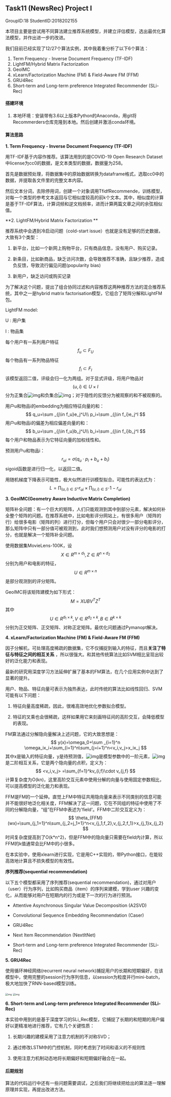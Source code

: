 ## Task11 (NewsRec) Project I

GroupID:18   StudentID:2018202155

本项目主要是尝试用不同算法建立推荐系统模型，并建立评估模型，选出最优化算法模型，并作出进一步的改进。

我们目前已经实现了12/27个算法实例，其中我着重分析了以下6个算法：

1. Term Frequency - Inverse Document Frequency (TF-IDF)
2. LightFM/Hybrid Matrix Factorization
3. GeoIMC
4. xLearn/Factorization Machine (FM) & Field-Aware FM (FFM)
5. GRU4Rec
6. Short-term and Long-term preference Integrated Recommender (SLi-Rec)

 

#### 搭建环境

1. 本地环境：安装带有3.6以上版本Python的Anaconda，用git将Recommerders仓库克隆到本地。然后创建并激活conda环境。

  

#### 算法思路

**1. Term Frequency - Inverse Document Frequency (TF-IDF)**

用TF-IDF基于内容作推荐。该算法用到的是COVID-19 Open Research Dataset中license为cc0的数据，是文本类型的数据，数据量为258。

首先是数据预处理，将数据集中的原始数据转换为dataframe格式，选取cc0中的数据，并提取各文件里的完整文本内容。

然后文本分词，去除停用词，创建一个对象调用TfidfRecommende，训练模型，对每一个类型的参考文本返回与它相似度较高的前k个文本。其中，相似度的计算是基于TF-IDF算法，计算词频和逆文档频率，进而计算两篇文章之间的余弦相似值。

 

**2. LightFM/Hybrid Matrix Factorization  **

推荐系统中会遇到冷启动问题（cold-start issue）也就是没有足够的历史数据，大致有3个类型：

1. 新平台，比如一个新网上购物平台，只有商品信息，没有用户、购买记录。

2. 新条目，比如新商品，缺乏访问次数，会导致推荐不准确，且缺少推荐，造成负反馈，导致流行偏见问题(popularity bias)

3. 新用户，缺乏访问或购买记录

为了解决这个问题，提出了组合协同过滤和内容推荐这两种推荐方法的混合推荐系统，其中之一是hybrid matrix factorisation模型，它组合了矩阵分解和LightFM包。

 

LightFM model:

U : 用户集

I : 物品集

每个用户有一系列用户特征
$$
f_u\subset F_U
$$
每个物品有一系列物品特征
$$
f_i\subset F_I
$$
该模型返回二值，评级会归一化为两组。对于显式评级，将用户物品对
$$
(u,i)\in U \times I
$$
分为正集合![img](file:////private/var/folders/d0/rhx4r2096y3744tt7dwn9njh0000gn/T/com.kingsoft.wpsoffice.mac/wps-danyuwang/ksohtml/wps1wo5we.jpg)和负集合![img](file:////private/var/folders/d0/rhx4r2096y3744tt7dwn9njh0000gn/T/com.kingsoft.wpsoffice.mac/wps-danyuwang/ksohtml/wpsv9xxKL.jpg)；对于隐性的反馈分为被观察的和不被观察的。

用户u和物品i的embedding为相应特征向量的和：
$$
q_u=\sum _{j\in f_u}e_j^U\\
p_i=\sum _{j\in f_i}e_j^I
$$
用户u和物品i的偏差为相应偏差向量的和：
$$
b_u=\sum _{j\in f_u}b_j^U\\
b_i=\sum _{j\in f_i}b_j^I
$$
 每个用户和物品表示为它特征向量的加权线性和。

预测用户u和物品i：
$$
r_{ui}=\sigma (q_u\cdot p_i+b_u+b_i)
$$
sigoid函数是进行归一化，以返回二值。

用随机梯度下降表示可能性，极大似然进行训模型拟合。可能性的表达式为：
$$
L=\prod _{(u,i)\in S^+}r_{ui}\times \prod_{(u,i)\in S^-}1-r_{ui}
$$


**3.  GeoIMC(Geometry Aware Inductive Matrix Completion)**

矩阵补全问题：有一个巨大的矩阵，人们只能观测到其中到部分元素，解决如何补全整个矩阵的问题。在推荐系统中，比如电影评分网站上，有很多用户（矩阵的行）给很多电影（矩阵的列）进行打分，但每个用户只会对很少一部分电影评分，那么矩阵中只有一部分值可被观测到，此时我们想预测用户对没有评分的电影的打分，也就是解决一个矩阵补全问题。

使用数据集MovieLens-100K，设
$$
X\in R^{m\times d_1} , Z\in R^{n\times d_2}
$$
分别为用户和电影的特征，
$$
U\in R^{m\times n}
$$
是部分观测到的评分矩阵。

GeoIMC将该矩阵建模为如下形式：
$$
M=XUBV^TZ^T
$$
其中
$$
U\in R^{d_1\times k},V\in R^{d_2\times k},B\in R^{k\times k}
$$
分别为正交矩阵、正交矩阵、对称正定矩阵。最优化问题通过Pymanopt解决。

 

 

**4. xLearn/Factorization Machine (FM) & Field-Aware FM (FFM)**

因子分解机，可处理高度稀疏的数据集，它不仅捕捉到输入的特征，而且**关注了特征与特征之间的相互关系** ，所以很强大。和其他传统算法比如SVM相比呈现出较好的泛化能力和表现。

最新的研究用深度学习方法延伸扩展了基本的FM算法，在几个应用实例中达到了显著的提升。

用户、物品、特征向量可表示为独热表达，此时传统的算法比如线性回归、SVM可能有以下问题：

1. 特征向量高度稀疏，因此，很难高效地优化参数拟合模型。

2. 特征的叉乘也会很稀疏，这样如果用它来刻画特征间的高阶交互，会降低模型的表现。

FM算法通过分解隐向量解决上述问题，它的大致思想是：
$$
y(x)=\omega_0+\sum _{i=1}^n \omega_ix_i+\sum_{i=1}^n\sum_{j=i+1}^n<v_i,v_j>x_ix_j
$$
其中x是输入的特征向量，y是待预测值，![img](file:////private/var/folders/d0/rhx4r2096y3744tt7dwn9njh0000gn/T/com.kingsoft.wpsoffice.mac/wps-danyuwang/ksohtml/wpsssJTR5.jpg)是模型参数中的一阶元素，![img](file:////private/var/folders/d0/rhx4r2096y3744tt7dwn9njh0000gn/T/com.kingsoft.wpsoffice.mac/wps-danyuwang/ksohtml/wpsKYqp6l.jpg)是二阶相互关系，它是两个隐向量的点积，定义为：
$$
<v_i,v_j> =\sum_{f=1}^kv_{i,f}\cdot v_{j,f}
$$
计算复杂度为O(kn)，这里高阶交互元素中使用分解的向量与使用固定参数相比，可以提高模型的泛化能力和表现。

 

FFM是FM的一个延伸。直觉上FM中特征共用隐向量来表示不同类别的信息可能并不能很好地泛化相关度，FFM解决了这一问题，它在不同组的特征中使用了不同的分解隐向量，“组”在FFM中表述为'field'。FFM中二阶交互定义为：
$$
\theta_{FFM}(wx)=\sum_{j_1=1}^n\sum_{j_2=j_1+1}^n<v_{j_1,f_2},v_{j_2,f_1}>x_{j_1}x_{j_2}
$$
时间复杂度提高到了O(k*n^2)，但是FFM中的隐向量只需要在field内计算，所以FFM的k值通常会比FM中的小很多。

在本实验中，使用xlearn进行实现，它是用C++实现的，带Python接口，在能较高效地计算且不损失模型的有效性。



**序列推荐(sequential recommendation)**

以下五个模型都采用了序列推荐(sequential recommendation)，通过对用户（user）行为序列，比如购买商品（item）的序列来建模，学到user 兴趣的变化，从而能够对用户在短期内的行为或是下一次的行为进行预测。

- Attentive Asynchronous Singular Value Decomposition (A2SVD)

- Convolutional Sequence Embedding Recommendation (Caser)

- GRU4Rec

- Next Item Recommendation (NextItNet)

- Short-term and Long-term preference Integrated Recommender (SLi-Rec)

 

**5. GRU4Rec**

使用循环神经网络(recurrent neural network)捕捉用户的长期和短期偏好，在该模型中，使用完整的session行为序列信息，以session为粒度并行mini-batch，极大地加快了RNN-based模型训练。

<img src="file:////private/var/folders/d0/rhx4r2096y3744tt7dwn9njh0000gn/T/com.kingsoft.wpsoffice.mac/wps-danyuwang/ksohtml/wpseisrNw.png/" alt="img" style="zoom:50%;" />                     <img src="file:////private/var/folders/d0/rhx4r2096y3744tt7dwn9njh0000gn/T/com.kingsoft.wpsoffice.mac/wps-danyuwang/ksohtml/wpsQkAdeA.png/" alt="img" style="zoom:50%;" />

  

**6. Short-term and Long-term preference Integrated Recommender (SLi-Rec)**

本实验中用到的是基于深度学习的SLi_Rec模型，它捕捉了长期的和短期的用户偏好以更精准地进行推荐，它有几个关键性质：

1. 长期兴趣的建模采用了注意力机制的不对称SVD；

2. 通过修改LSTM中的门控机制，同时考虑到了时间和语义的不规则性

3. 使用注意力机制动态地将长期偏好和短期偏好融合在一起。



#### 后期规划

算法的代码运行中还有一些问题需要调试，之后我们将继续把给出的算法逐一理解原理并实现，再提出改进方法。